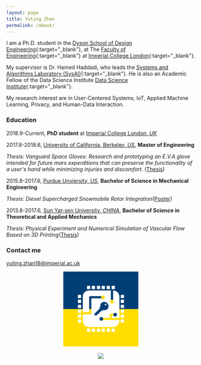 ```yaml
---
layout: page
title: Yuting Zhan
permalink: /about/
---
```


I am a Ph.D. student in the [Dyson School of Design Engineering](http://www.imperial.ac.uk/design-engineering/){:target="_blank"}, at The [Faculty of Engineering](http://www.imperial.ac.uk/engineering/){:target="_blank"} at [Imperial College London](http://www.imperial.ac.uk){:target="_blank"}. 

 My supervisor is Dr. Hamed Haddadi, who leads the [Systems and Algorithms Laboratory (SysAl)](https://www.imperial.ac.uk/sysal){:target="_blank"}. He is also an Academic Fellow of the Data Science Institute [Data Science Institute](https://www.imperial.ac.uk/data-science/){:target="_blank"}.

My research interest are in User-Centered Systems, IoT, Applied Machine Learning, Privacy, and Human-Data Interaction.

### Education

2018.9-Current, **PhD student** at [Imperial College London, *UK*](https://www.imperial.ac.uk)

2017.8-2018.6, [University of California, Berkeley, *US*](https://www.berkeley.edu), 
**Master of Engineering**

*Thesis: Vanguard Space Gloves: Research and prototyping an E.V.A glove intended for future mars experditions that can preserve the functionality of a user's hand while minimizing injuries and discomfort.* ([Thesis]((https://yutingzhan.github.io/papers/Vanguard_Final_Paper.pdf)))

2015.8-2017.6, [Purdue Unviersity, *US*](https://www.purdue.edu), 
**Bachelor of Science in Mechanical Engineering**

*Thesis: Diesel Supercharged Snowmobile Rotor Integration*([Poster](https://yutingzhan.github.io/images/FINAL_POSTER_New.pdf))

2013.8-2017.6, [Sun Yat-sen University, *CHINA*](http://www.sysu.edu.cn/2012/en/index.htm), 
**Bachelor of Science in Theoretical and Applied Mechanics**

*Thesis: Physical Experiment and Numerical Simulation of Vascular Flow Based on 3D Printing*([Thesis]((https://yutingzhan.github.io/papers/sysu.pdf)))

### Contact me

[yuting.zhan18@imperial.ac.uk](mailto:yuting.zhan18@imperial.ac.uk)

<p align="center">
<a href="https://www.imperial.ac.uk/sysal/"><img src="https://raw.githubusercontent.com/haddadi/haddadi.github.io/master/images/SysALLogo.jpg" width="200"/>
<p align="center">
<a href="https://www.imperial.ac.uk"><img src="http://www.imperial.ac.uk/ImageCropToolT4/imageTool/uploaded-images/Blue-on-white--tojpeg_1495792235526_x1.jpg" width="200"/>
